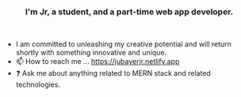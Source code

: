 ### <div text-align="center" style="text-align: center;">I'm Jr, a student, and a part-time web app developer.</div> 
<br/>  
 
  
- I am committed to unleashing my creative potential and will return shortly with something innovative and unique.
- 📫 How to reach me ... https://jubayerjr.netlify.app
- ❓ Ask me about anything related to MERN stack and related technologies.

<!---
jubayerjr203/jubayerjr203 is a ✨ special ✨ repository because its `README.md` (this file) appears on your GitHub profile.
You can click the Preview link to take a look at your changes.
--->


  

<br/>  
<br/>  
